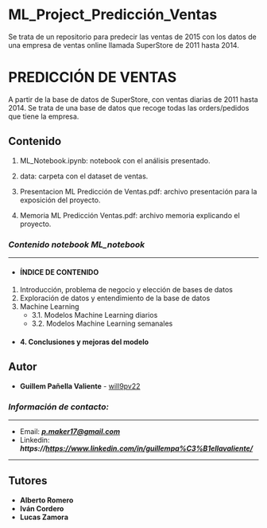 # ML_Project_Predicción_Ventas
Se trata de un repositorio para predecir las ventas de 2015 con los datos de una empresa de ventas online llamada SuperStore de 2011 hasta 2014.
# PREDICCIÓN DE VENTAS

A partir de la base de datos de SuperStore, con ventas diarias de 2011 hasta 2014. Se trata de una base de datos que recoge todas las orders/pedidos que tiene la empresa.
## Contenido
1. ML_Notebook.ipynb: notebook con el análisis presentado.

2. data: carpeta con el dataset de ventas.

3. Presentacion ML Predicción de Ventas.pdf: archivo presentación para la exposición del proyecto.

4. Memoria ML Predicción Ventas.pdf: archivo memoria explicando el proyecto.

### *Contenido notebook ML_notebook* 

---
-  #### ÍNDICE DE CONTENIDO 
1. Introducción, problema de negocio y elección de bases de datos
2. Exploración de datos y entendimiento de la base de datos
3. Machine Learning
    - 3.1. Modelos Machine Learning diarios
    - 3.2. Modelos Machine Learning semanales
- #### 4. Conclusiones y mejoras del modelo


## Autor

* **Guillem Pañella Valiente** - [will9pv22](https://https://github.com/will9pv22)

### *Información de contacto:*
___
* Email: ***p.maker17@gmail.com***
* Linkedin: ***https://https://www.linkedin.com/in/guillempa%C3%B1ellavaliente/***
---

## Tutores 

* **Alberto Romero**  
* **Iván Cordero** 
* **Lucas Zamora** 
